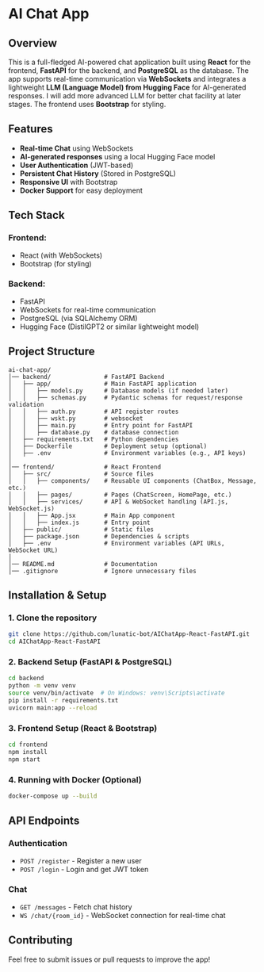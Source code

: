 # AI Chat App

## Overview

This is a full-fledged AI-powered chat application built using **React** for the frontend, **FastAPI** for the backend, and **PostgreSQL** as the database. The app supports real-time communication via **WebSockets** and integrates a lightweight **LLM (Language Model) from Hugging Face** for AI-generated responses. I will add more advanced LLM for better chat facility at later stages. The frontend uses **Bootstrap** for styling.

## Features

- **Real-time Chat** using WebSockets
- **AI-generated responses** using a local Hugging Face model
- **User Authentication** (JWT-based)
- **Persistent Chat History** (Stored in PostgreSQL)
- **Responsive UI** with Bootstrap
- **Docker Support** for easy deployment

## Tech Stack

### Frontend:

- React (with WebSockets)
- Bootstrap (for styling)

### Backend:

- FastAPI
- WebSockets for real-time communication
- PostgreSQL (via SQLAlchemy ORM)
- Hugging Face (DistilGPT2 or similar lightweight model)

## Project Structure

```
ai-chat-app/
│── backend/               # FastAPI Backend
│   ├── app/               # Main FastAPI application
│   │   ├── models.py      # Database models (if needed later)
│   │   ├── schemas.py     # Pydantic schemas for request/response validation
│   │   ├── auth.py        # API register routes
│   │   ├── wskt.py        # websocket
│   │   ├── main.py        # Entry point for FastAPI
│   │   ├── database.py    # database connection
│   ├── requirements.txt   # Python dependencies
│   ├── Dockerfile         # Deployment setup (optional)
│   ├── .env               # Environment variables (e.g., API keys)
│
│── frontend/              # React Frontend
│   ├── src/               # Source files
│   │   ├── components/    # Reusable UI components (ChatBox, Message, etc.)
│   │   ├── pages/         # Pages (ChatScreen, HomePage, etc.)
│   │   ├── services/      # API & WebSocket handling (API.js, WebSocket.js)
│   │   ├── App.jsx        # Main App component
│   │   ├── index.js       # Entry point
│   ├── public/            # Static files
│   ├── package.json       # Dependencies & scripts
│   ├── .env               # Environment variables (API URLs, WebSocket URL)
│
│── README.md              # Documentation
│── .gitignore             # Ignore unnecessary files
```

## Installation & Setup

### 1. Clone the repository

```sh
git clone https://github.com/lunatic-bot/AIChatApp-React-FastAPI.git
cd AIChatApp-React-FastAPI
```

### 2. Backend Setup (FastAPI & PostgreSQL)

```sh
cd backend
python -m venv venv
source venv/bin/activate  # On Windows: venv\Scripts\activate
pip install -r requirements.txt
uvicorn main:app --reload
```

### 3. Frontend Setup (React & Bootstrap)

```sh
cd frontend
npm install
npm start
```

### 4. Running with Docker (Optional)

```sh
docker-compose up --build
```

## API Endpoints

### Authentication

- `POST /register` - Register a new user
- `POST /login` - Login and get JWT token

### Chat

- `GET /messages` - Fetch chat history
- `WS /chat/{room_id}` - WebSocket connection for real-time chat

## Contributing

Feel free to submit issues or pull requests to improve the app!
